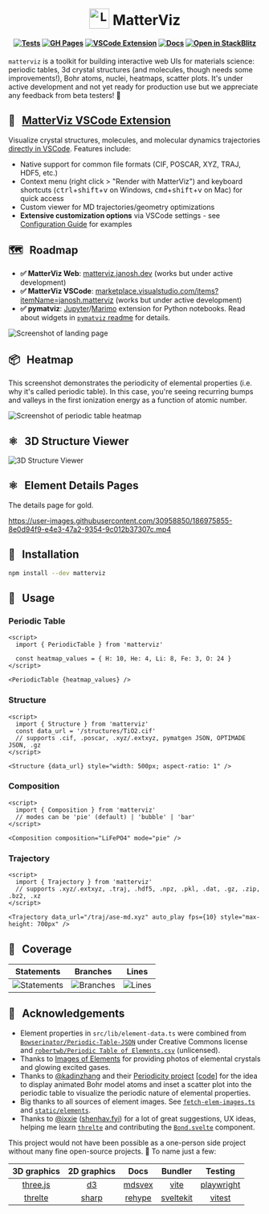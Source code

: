 <h1 align="center">
  <sub><img src="static/favicon.svg" alt="Logo" width="40px"></sub> MatterViz
</h1>

<h4 align="center">

[![Tests](https://github.com/janosh/matterviz/actions/workflows/test.yml/badge.svg)](https://github.com/janosh/matterviz/actions/workflows/test.yml)
[![GH Pages](https://github.com/janosh/matterviz/actions/workflows/gh-pages.yml/badge.svg)](https://github.com/janosh/matterviz/actions/workflows/gh-pages.yml)
[![VSCode Extension](https://img.shields.io/badge/Install%20VSCode-Extension-blue?logo=typescript&logoColor=white)](https://marketplace.visualstudio.com/items?itemName=janosh.matterviz)
[![Docs](https://img.shields.io/badge/Read-the%20docs-blue?logo=googledocs&logoColor=white)](https://matterviz.janosh.dev)
[![Open in StackBlitz](https://img.shields.io/badge/Open%20in-StackBlitz-darkblue?logo=stackblitz&logoColor=white)](https://stackblitz.com/github/janosh/matterviz)

</h4>

`matterviz` is a toolkit for building interactive web UIs for materials science: periodic tables, 3d crystal structures (and molecules, though needs some improvements!), Bohr atoms, nuclei, heatmaps, scatter plots. It's under active development and not yet ready for production use but we appreciate any feedback from beta testers! 🙏

## 🔌 &thinsp; [MatterViz VSCode Extension]

Visualize crystal structures, molecules, and molecular dynamics trajectories [directly in VSCode][MatterViz VSCode Extension]. Features include:

- Native support for common file formats (CIF, POSCAR, XYZ, TRAJ, HDF5, etc.)
- Context menu (right click > "Render with MatterViz") and keyboard shortcuts (<kbd>ctrl</kbd>+<kbd>shift</kbd>+<kbd>v</kbd> on Windows, <kbd>cmd</kbd>+<kbd>shift</kbd>+<kbd>v</kbd> on Mac) for quick access
- Custom viewer for MD trajectories/geometry optimizations
- **Extensive customization options** via VSCode settings - see [Configuration Guide](extensions/vscode/readme.md#️-configuration--customization) for examples

[matterviz vscode extension]: https://marketplace.visualstudio.com/items?itemName=janosh.matterviz

## 🗺️ &thinsp; Roadmap

- **✅ MatterViz Web**: [matterviz.janosh.dev](https://matterviz.janosh.dev) (works but under active development)
- **✅ MatterViz VSCode**: [marketplace.visualstudio.com/items?itemName=janosh.matterviz](https://marketplace.visualstudio.com/items?itemName=janosh.matterviz) (works but under active development)
- **✅ pymatviz**: [Jupyter](https://jupyter.org)/[Marimo](https://marimo.io) extension for Python notebooks. Read about widgets in [`pymatviz` readme](https://github.com/janosh/pymatviz/blob/main/readme.md#interactive-widgets) for details.

![Screenshot of landing page](static/2023-02-13-landing-page.webp)

## 📦 &thinsp; Heatmap

This screenshot demonstrates the periodicity of elemental properties (i.e. why it's called periodic table). In this case, you're seeing recurring bumps and valleys in the first ionization energy as a function of atomic number.

![Screenshot of periodic table heatmap](static/2023-02-13-heatmap.webp)

## ⚛️ &thinsp; 3D Structure Viewer

![3D Structure Viewer](https://github.com/janosh/matterviz/assets/30958850/72f78ad8-16fc-4eab-84ca-a985ce27e2b1)

## ⚛️ &thinsp; Element Details Pages

The details page for gold.

<https://user-images.githubusercontent.com/30958850/186975855-8e0d94f9-e4e3-47a2-9354-9c012b37307c.mp4>

## 🔨 &thinsp; Installation

```sh
npm install --dev matterviz
```

## 📙 &thinsp; Usage

### Periodic Table

```svelte
<script>
  import { PeriodicTable } from 'matterviz'

  const heatmap_values = { H: 10, He: 4, Li: 8, Fe: 3, O: 24 }
</script>

<PeriodicTable {heatmap_values} />
```

### Structure

```svelte
<script>
  import { Structure } from 'matterviz'
  const data_url = '/structures/TiO2.cif'
  // supports .cif, .poscar, .xyz/.extxyz, pymatgen JSON, OPTIMADE JSON, .gz
</script>

<Structure {data_url} style="width: 500px; aspect-ratio: 1" />
```

### Composition

```svelte
<script>
  import { Composition } from 'matterviz'
  // modes can be 'pie' (default) | 'bubble' | 'bar'
</script>

<Composition composition="LiFePO4" mode="pie" />
```

### Trajectory

```svelte
<script>
  import { Trajectory } from 'matterviz'
  // supports .xyz/.extxyz, .traj, .hdf5, .npz, .pkl, .dat, .gz, .zip, .bz2, .xz
</script>

<Trajectory data_url="/traj/ase-md.xyz" auto_play fps={10} style="max-height: 700px" />
```

## 🧪 &thinsp; Coverage

| Statements                                                                                 | Branches                                                                          | Lines                                                                            |
| ------------------------------------------------------------------------------------------ | --------------------------------------------------------------------------------- | -------------------------------------------------------------------------------- |
| ![Statements](https://img.shields.io/badge/statements-99.84%25-brightgreen.svg?style=flat) | ![Branches](https://img.shields.io/badge/branches-82.92%25-yellow.svg?style=flat) | ![Lines](https://img.shields.io/badge/lines-99.84%25-brightgreen.svg?style=flat) |

## 🙏 &thinsp; Acknowledgements

- Element properties in `src/lib/element-data.ts` were combined from [`Bowserinator/Periodic-Table-JSON`](https://github.com/Bowserinator/Periodic-Table-JSON/blob/master/PeriodicTableJSON.json) under Creative Commons license and [`robertwb/Periodic Table of Elements.csv`](https://gist.github.com/robertwb/22aa4dbfb6bcecd94f2176caa912b952) (unlicensed).
- Thanks to [Images of Elements](https://images-of-elements.com) for providing photos of elemental crystals and glowing excited gases.
- Thanks to [@kadinzhang](https://github.com/kadinzhang) and their [Periodicity project](https://ptable.netlify.app) [[code](https://github.com/kadinzhang/Periodicity)] for the idea to display animated Bohr model atoms and inset a scatter plot into the periodic table to visualize the periodic nature of elemental properties.
- Big thanks to all sources of element images. See [`fetch-elem-images.ts`](https://github.com/janosh/matterviz/blob/-/src/fetch-elem-images.ts) and [`static/elements`](https://github.com/janosh/matterviz/tree/main/static/elements).
- Thanks to [@ixxie](https://github.com/ixxie) ([shenhav.fyi](https://shenhav.fyi)) for a lot of great suggestions, UX ideas, helping me learn [`threlte`](https://threlte.xyz) and contributing the [`Bond.svelte`](https://github.com/janosh/matterviz/blob/-/src/lib/structure/Bond.svelte) component.

This project would not have been possible as a one-person side project without many fine open-source projects. 🙏 To name just a few:

|           3D graphics           |               2D graphics                |                     Docs                     |               Bundler               |               Testing                |
| :-----------------------------: | :--------------------------------------: | :------------------------------------------: | :---------------------------------: | :----------------------------------: |
| [three.js](https://threejs.org) |          [d3](https://d3js.org)          |         [mdsvex](https://mdsvex.com)         |     [vite](https://vitejs.dev)      | [playwright](https://playwright.dev) |
| [threlte](https://threlte.xyz)  | [sharp](https://sharp.pixelplumbing.com) | [rehype](https://github.com/rehypejs/rehype) | [sveltekit](https://kit.svelte.dev) |     [vitest](https://vitest.dev)     |
